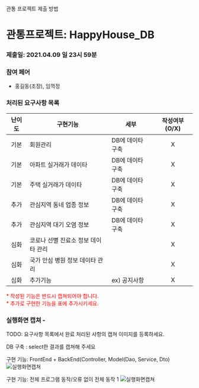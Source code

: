 관통 프로젝트 제출 방법

# 관통프로젝트: HappyHouse_DB 
### 제출일: 2021.04.09 일 23시 59분

### 참여 페어
- 홍길동(조장), 임꺽정

### 처리된 요구사항 목록
  
|난이도|구현기능|세부|작성여부(O/X)|
|:---:|---|---|:---:|
|기본|회원관리|DB에 데이타 구축|X|
|기본|아파트 실거래가 데이타|DB에 데이타 구축|X|
|기본|주택 실거래가 데이타|DB에 데이타 구축|X|
|추가|관심지역 동네 업종 정보|DB에 데이타 구축|X|
|추가|관심지역 대기 오염 정보|DB에 데이타 구축|X|
|심화|코로나 선별 진료소 정보 데이타 관리||X|
|심화|국가 안심 병원 정보 데이타 관리||X|
|심화|추가기능 |ex) 공지사항|X|

<span style="color:red">
* 작성된 기능은 반드시 캡쳐되어야 합니다.<br>
* 추가로 구현한 기능을 표에 추가시키세요.
</span>

### 실행화면 캡쳐 - 
TODO: 요구사항 목록에서 완료 처리된 사항의 캡쳐 이미지를 등록하세요.

DB 구축 : select한 결과를 캡쳐해 주세요

구현 기능: FrontEnd + BackEnd(Controller, Model(Dao, Service, Dto)
![실행화면캡쳐](./화면캡쳐/화면캡쳐_0001_주택정보_web.png)

구현 기능: 전체 프로그램 동작/오류 없이 전체 동작 1
![실행화면캡쳐](./화면캡쳐/화면캡쳐_Main화면_web.png)
